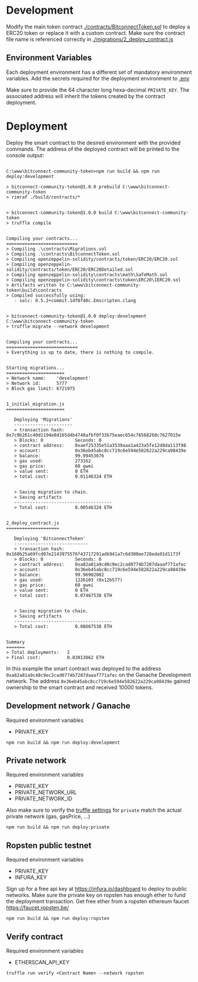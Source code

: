 # Development
Modify the main token contract [./contracts/BitconnectToken.sol](./contracts/BitconnectToken.sol) to deploy a ERC20 token or replace it with a custom contract. 
Make sure the contract file name is referenced correctly in [./migrations/2_deploy_contract.js](./migrations/2_deploy_contract.js)

## Environment Variables

Each deployment environment has a different set of mandatory environment variables. Add the secrets required for the deployment environment to [.env](./.env)

Make sure to provide the 64 character long hexa-decimal `PRIVATE_KEY`. The associated address will inherit the tokens created by the contract deployment.

# Deployment

Deploy the smart contract to the desired environment with the provided commands. The address of the deployed contract will be
printed to the console output:

````

C:\www\bitconnect-community-token>npm run build && npm run deploy:development

> bitconnect-community-token@1.0.0 prebuild C:\www\bitconnect-community-token
> rimraf ./build/contracts/*


> bitconnect-community-token@1.0.0 build C:\www\bitconnect-community-token
> truffle compile


Compiling your contracts...
===========================
> Compiling .\contracts\Migrations.sol
> Compiling .\contracts\BitconnectToken.sol
> Compiling openzeppelin-solidity/contracts/token/ERC20/ERC20.sol
> Compiling openzeppelin-solidity/contracts/token/ERC20/ERC20Detailed.sol
> Compiling openzeppelin-solidity\contracts\math\SafeMath.sol
> Compiling openzeppelin-solidity\contracts\token\ERC20\IERC20.sol
> Artifacts written to C:\www\bitconnect-community-token\build\contracts
> Compiled successfully using:
   - solc: 0.5.2+commit.1df8f40c.Emscripten.clang


> bitconnect-community-token@1.0.0 deploy:development C:\www\bitconnect-community-token
> truffle migrate --network development


Compiling your contracts...
===========================
> Everything is up to date, there is nothing to compile.


Starting migrations...
======================
> Network name:    'development'
> Network id:      5777
> Block gas limit: 6721975


1_initial_migration.js
======================

   Deploying 'Migrations'
   ----------------------
   > transaction hash:    0x7c9b261c40d1194e8d165d4b4748afbf0f33b75eaec654c76568268c7627015e
   > Blocks: 0            Seconds: 0
   > contract address:    0xaef25335e51a3539aaa1a423a5fe12d8da113f98
   > account:             0x36eb45abc8cc719c6e594e582622a229ca98439e
   > balance:             99.99453676
   > gas used:            273162
   > gas price:           60 gwei
   > value sent:          0 ETH
   > total cost:          0.01146324 ETH


   > Saving migration to chain.
   > Saving artifacts
   -------------------------------------
   > Total cost:          0.00546324 ETH


2_deploy_contract.js
====================

   Deploying 'BitconnectToken'
   ----------------------------
   > transaction hash:    0x160b25a69fcd07e2143975576f43717291adb941a7c6d300ee728eda91d1173f
   > Blocks: 0            Seconds: 0
   > contract address:    0xa82a81a9c48c9ec2cad0774b7287daaaf771afec
   > account:             0x36eb45abc8cc719c6e594e582622a229ca98439e
   > balance:             99.96902082
   > gas used:            1226103 (0x12b577)
   > gas price:           60 gwei
   > value sent:          0 ETH
   > total cost:          0.07467538 ETH


   > Saving migration to chain.
   > Saving artifacts
   -------------------------------------
   > Total cost:          0.08667538 ETH


Summary
=======
> Total deployments:   2
> Final cost:          0.03013862 ETH
````

In this example the smart contract was deployed to the address `0xa82a81a9c48c9ec2cad0774b7287daaaf771afec` on the Ganache Development network. The address `0x36eb45abc8cc719c6e594e582622a229ca98439e` gained ownership to the smart contract and received 10000 tokens.


## Development network / Ganache 
Required environment variables
* PRIVATE_KEY

```
npm run build && npm run deploy:development
```

## Private network 
Required environment variables
* PRIVATE_KEY
* PRIVATE_NETWORK_URL
* PRIVATE_NETWORK_ID

Also make sure to verify the [truffle settings](./truffle-config.js) for `private` match the actual private network (gas, gasPrice, ...)

```
npm run build && npm run deploy:private
```

## Ropsten public testnet 
Required environment variables
* PRIVATE_KEY
* INFURA_KEY

Sign up for a free api key at https://infura.io/dashboard to deploy to public networks. Make sure the private key on ropsten has enough ether to fund the deployment transaction. 
Get free ether from a ropsten ethereum faucet https://faucet.ropsten.be/

```
npm run build && npm run deploy:ropsten
```

## Verify contract 
Required environment variables
* ETHERSCAN_API_KEY

```
truffle run verify <Contract Name> --network ropsten
```